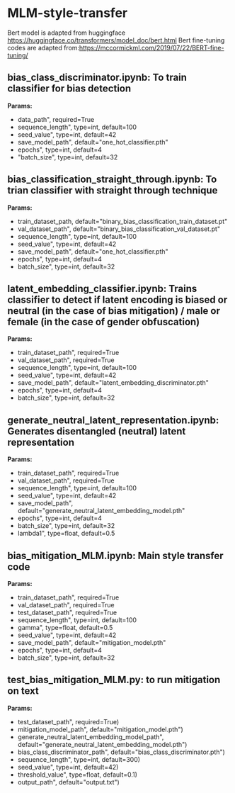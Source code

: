 # MLM-style-transfer

Bert model is adapted from huggingface https://huggingface.co/transformers/model_doc/bert.html
Bert fine-tuning codes are adapted from:https://mccormickml.com/2019/07/22/BERT-fine-tuning/

## bias_class_discriminator.ipynb: To train classifier for bias detection
__Params:__

- data_path", required=True
- sequence_length", type=int, default=100
- seed_value", type=int, default=42
- save_model_path", default="one_hot_classifier.pth"
- epochs", type=int, default=4
- "batch_size", type=int, default=32

## bias_classification_straight_through.ipynb: To trian classifier with straight through technique
__Params:__

- train_dataset_path, default="binary_bias_classification_train_dataset.pt"
- val_dataset_path", default="binary_bias_classification_val_dataset.pt"
- sequence_length", type=int, default=100
- seed_value", type=int, default=42
- save_model_path", default="one_hot_classifier.pth"
- epochs", type=int, default=4
- batch_size", type=int, default=32

## latent_embedding_classifier.ipynb: Trains classifier to detect if latent encoding is biased or neutral (in the case of bias mitigation) / male or female (in the case of gender obfuscation)
__Params:__

- train_dataset_path", required=True
- val_dataset_path", required=True
- sequence_length", type=int, default=100
- seed_value", type=int, default=42
- save_model_path", default="latent_embedding_discriminator.pth"
- epochs", type=int, default=4
- batch_size", type=int, default=32

## generate_neutral_latent_representation.ipynb: Generates disentangled (neutral) latent representation
__Params:__

- train_dataset_path", required=True
- val_dataset_path", required=True
- sequence_length", type=int, default=100
- seed_value", type=int, default=42
- save_model_path", default="generate_neutral_latent_embedding_model.pth" 
- epochs", type=int, default=4
- batch_size", type=int, default=32
- lambda1", type=float, default=0.5

## bias_mitigation_MLM.ipynb: Main style transfer code
__Params:__

- train_dataset_path", required=True
- val_dataset_path", required=True
- test_dataset_path", required=True
- sequence_length", type=int, default=100
- gamma", type=float, default=0.5
- seed_value", type=int, default=42
- save_model_path", default="mitigation_model.pth"
- epochs", type=int, default=4
- batch_size", type=int, default=32

## test_bias_mitigation_MLM.py: to run mitigation on text
__Params:__

- test_dataset_path", required=True)
- mitigation_model_path", default="mitigation_model.pth")
- generate_neutral_latent_embedding_model_path", default="generate_neutral_latent_embedding_model.pth")
- bias_class_discriminator_path", default="bias_class_discriminator.pth")
- sequence_length", type=int, default=300)
- seed_value", type=int, default=42)
- threshold_value", type=float, default=0.1)
- output_path", default="output.txt")
